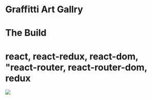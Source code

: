 
   # Graffitti Art Gallry
   # The Build
   # react, react-redux, react-dom,  "react-router, react-router-dom, redux
   
<img src="https://user-images.githubusercontent.com/70597385/136441045-a85a4608-55cc-4940-ab78-4564d5812526.png" />
